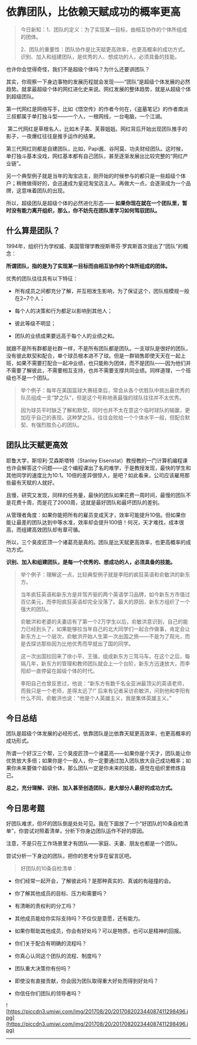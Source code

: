 #  依靠团队，比依赖天赋成功的概率更高

> 今日新知：1、团队的定义：为了实现某一目标，由相互协作的个体所组成的团体。
> 
> 2、团队的重要性：团队协作是比天赋更高效率，也更高概率的成功方式。识别、加入和组建团队，是优秀的人、想成功的人，必须具备的技能。

也许你会觉得奇怪，我们不是超级个体吗？为什么还要讲团队？

其实，你观察一下身边事物的发展历程就会发现——“团队”是超级个体发展的必然趋势。就拿最超级个体的网红进化史来说。网红发展的整体趋势，就是从超级个体到超级团队。 

第一代网红是网络写手，比如《悟空传》的作者今何在，《盗墓笔记》的作者南派三叔都属于单打独斗型——一个人，一根网线，一台电脑，一个江湖。

 第二代网红是草根名人，比如木子美、芙蓉姐姐。网红背后开始出现团队推手的影子，一夜爆红往往是推手运作的结果。

第三代网红则都是自建团队，比如，Papi酱、谷阿莫、功夫财经团队。这时候，单打独斗基本没戏，网红基本都有自己团队，甚至逐渐发展出比较完整的“网红产业链”。

另一个典型例子就是当年的淘宝店主，刚开始的时候参与的都只是一些超级个体户；稍微做得好的，会迅速成为皇冠淘宝店主人。再做大一点，会逐渐成为一个品牌，这意味着团队的出现。

所以，超级团队是超级个体的必然进化形态—— **如果你现在就在一个团队里，暂时没有能力离开组织，那么，你不妨先在团队里学习如何驾驭团队。**

## 什么算是团队？

1994年，组织行为学权威、美国管理学教授斯蒂芬·罗宾斯首次提出了“团队”的概念：

 **所谓团队，指的是为了实现某一目标而由相互协作的个体所组成的团体。**

优秀的团队往往具有以下特征：

* 所有成员之间都充分了解，并互相发生影响，为了保证这个，团队规模规一般在2~7个人；

* 每个人的决策和行为都足以影响到其他人；

* 彼此等级不明显；

* 团队的业绩成果要远高于每个人的业绩之和。

就跟不是所有群都是社群一样，不是所有团队都是团队。一支球队是很好的团队，没有彼此默契和配合，单个球员根本进不了球。但是一群销售即使天天在一起上班，如果不需要打配合一起冲业绩，也只能称为团体，而不是团队——因为他们并不需要了解彼此，不需要相互支持，也并不需要支撑共同业绩。同样道理，一个班级也不是一个团队。

> 举个例子：每年在美国篮球大赛结束后，常会从各个优胜队中挑出最优秀的队员组成一支“梦之队”，但是这个号称地表最强的球队往往并不太优秀。
> 
> 因为球员平时缺乏了解和默契，同时也并不太在意这个临时球队的输赢，更加在乎自己的表现。这种梦之队，往往会败给一个个体水平一般，但配合默契、有强烈胜负心的团队。

## 团队比天赋更高效

耶鲁大学，斯坦利·艾森斯塔特（Stanley Eisenstat）教授教的一门计算机编程课也许会解答这个问题——这个编程课出了名的难学，于是教授发现，最快的学生和其他同学的速度比为10∶1。10倍的差异很惊人，是吧？如此看来，公司应该雇用那些最有天赋的人就好。

且慢，研究又发现，同样的任务量，最快的团队如果花费一周时间，最慢的团队不是花费十周，而是花了2000周，这就是最好团队和最坏团队的差别。

从管理者角度：如果你能把所有的雇员变成天才，效率可能提升10倍。但如果你能让最差的团队达到中等水准，效率却会提升100倍！何况，天才难找，成本很高，而组建高效团队却有章可循。

所以，三个臭皮匠顶一个诸葛亮是真的。团队是比天赋更高效率，也更高概率的成功方式。

 **识别、加入和组建团队，是每一个优秀的、想成功的人，必须具备的技能。**

> 举个例子：理解这一点，比较典型例子就是李阳的疯狂英语和俞敏洪的新东方。
> 
> 当年疯狂英语和新东方是并驾齐驱的两个英语学习品牌，如今新东方市值过百亿美元，而李阳疯狂英语却完全没落了。最大的原因，新东方组织了一个强大的团队。
> 
> 
> 
> 俞敏洪和老婆的夫妻店有了第一个2万学生以后，俞敏洪意识到，自己的能力已经到头了，如果能够拉当年自己的北大同学们一起合作做事，肯定会让新东方上一个层次，俞敏洪开始人生第一次出国之旅——不是为了观光，而是去探访那些因为比他优秀而早就出了国的同学。
> 
> 
> 
> 
> 
> 这一次出国拉回来了徐小平、王强，组成新东方三驾马车。在这个之后，每隔几年，新东方的管理和教师团队就会上一个台阶，新东方迅速放大，而李阳却一直停留在超级个体的时代。
> 
> 
> 
> 
> 
> 李阳自己也曾反思过，他说：“新东方有数千名全亚洲最顶尖的英语老师，而我只是一个老师，差得太远了!” 后来有记者采访俞敏洪，问到他和李阳有什么不同，俞敏洪也说：“他是个人英雄主义，我是集体英雄主义。”

## 今日总结

团队是超级个体发展的必经形式，依靠团队是比依靠天赋更高效率，也更高概率的成功形式。

所谓一个好汉三个帮，三个臭皮匠顶一个诸葛亮——如果你是个天才，团队能让你优势放大多倍；如果你是个一般人，你一定要通过加入团队放大自己成功概率；如果你未来要做个超级个体，那么团队一定是你未来的技能，感觉在组织里修炼自己。

 **总之，充分理解、识别、加入甚至创造团队，是大部分人最好的成功方式。**

## 今日思考题

好团队难求，但坏的团队倒是处处可见。我在下面放了一个“好团队的10条自检清单”，你尝试对照着清单，分析下你身边团队运作不好的原因。

注意，不是只在工作场景里才有团队——家庭、夫妻、朋友也都是一个团队。

尝试分析一下身边的团队，把你的思考分享在留言区吧。

> 好团队的10条自检清单：

* 你们经常一起开会，了解彼此吗？是那种真实的、真诚的有碰撞的会。

* 你了解其他成员的目标、压力和需要吗？

* 有清晰的责权利的分工吗？

* 其他成员能给你实际支持吗？不仅仅是意愿，还有能力。

* 如果你帮助其他成员，你会有好处吗？可以是物质，也可以是精神的回报。

* 你们关于配合有明确的流程吗？

* 你真心认同这个团队的流程、制度吗？

* 团队重大决策你有份吗？

* 即使没有直接贡献，你会因为团队取得重大好处而得到好处吗？

* 你信任你们团队的领导者吗？

![https://piccdn3.umiwi.com/img/201708/20/201708202344087411298496.jpg](https://piccdn3.umiwi.com/img/201708/20/201708202344087411298496.jpg)

---
